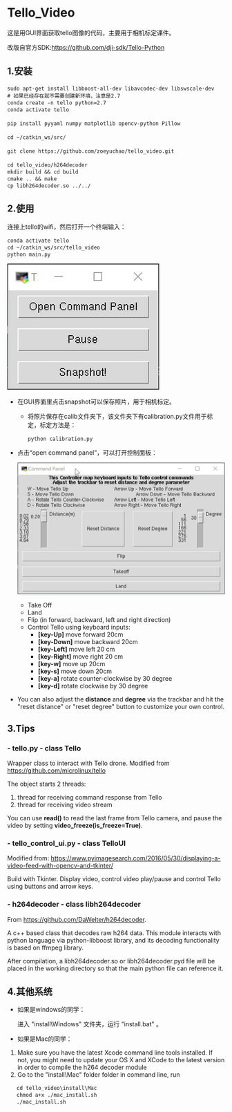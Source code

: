 # Tello_Video

这是用GUI界面获取tello图像的代码，主要用于相机标定课件。

改版自官方SDK:https://github.com/dji-sdk/Tello-Python

## 1.安装

```
sudo apt-get install libboost-all-dev libavcodec-dev libswscale-dev
# 如果已经存在就不需要创建新环境，注意是2.7
conda create -n tello python=2.7
conda activate tello

pip install pyyaml numpy matplotlib opencv-python Pillow

cd ~/catkin_ws/src/

git clone https://github.com/zoeyuchao/tello_video.git

cd tello_video/h264decoder
mkdir build && cd build
cmake .. && make
cp libh264decoder.so ../../
```

## 2.使用

连接上tello的wifi，然后打开一个终端输入：

```
conda activate tello
cd ~/catkin_ws/src/tello_video
python main.py
```

![见./figure/main.jpg](./figure/main.jpg)

- 在GUI界面里点击snapshot可以保存照片，用于相机标定。

  - 将照片保存在calib文件夹下，该文件夹下有calibration.py文件用于标定，标定方法是：

    ```
    python calibration.py
    ```

- 点击“open command panel”，可以打开控制面板：

  ![见./figure/panel.jpg](./figure/panel.jpg)

  - Take Off
  - Land
  - Flip (in forward, backward, left and right direction)
  - Control Tello using keyboard inputs:
      - **[key-Up]** move forward 20cm
      - **[key-Down]** move backward 20cm
      - **[key-Left]** move left 20 cm
      - **[key-Right]** move right 20 cm
      - **[key-w]** move up 20cm
      - **[key-s]** move down 20cm
      - **[key-a]** rotate counter-clockwise by 30 degree
      - **[key-d]** rotate clockwise by 30 degree

- You can also adjust the **distance** and **degree** via the trackbar and hit the "reset distance" or "reset degree" button to customize your own control.

## 3.Tips

### -  tello.py - class Tello

Wrapper class to interact with Tello drone.
Modified from <https://github.com/microlinux/tello>

The object starts 2 threads:

 1. thread for receiving command response from Tello
 2. thread for receiving video stream

You can use **read()** to read the last frame from Tello camera, and pause the video by setting **video_freeze(is_freeze=True)**.

### - tello_control_ui.py - class TelloUI

Modified from: https://www.pyimagesearch.com/2016/05/30/displaying-a-video-feed-with-opencv-and-tkinter/

Build with Tkinter. Display video, control video play/pause and control Tello using buttons and arrow keys.

### - h264decoder - class libh264decoder

From <https://github.com/DaWelter/h264decoder>.

A c++ based class that decodes raw h264 data. This module interacts with python language via python-libboost library, and its decoding functionality is based on ffmpeg library. 

After compilation, a libh264decoder.so or libh264decoder.pyd file will be placed in the working directory so that the main python file can reference it. 

## 4.其他系统

- 如果是windows的同学：

	进入 "install\Windows" 文件夹，运行 "install.bat" 。

- 如果是Mac的同学：

1. Make sure you have the latest Xcode command line tools installed. If not, you might need to update your OS X and XCode to the latest version in order to compile the h264 decoder module
2. Go to the "install\Mac" folder folder in command line, run

```
   cd tello_video\install\Mac
   chmod a+x ./mac_install.sh
   ./mac_install.sh
```